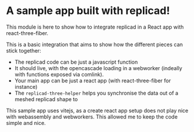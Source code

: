 # A sample app built with replicad!

This module is here to show how to integrate replicad in a React app with
react-three-fiber.

This is a basic integration that aims to show how the different pieces can
stick together:

- The replicad code can be just a javascript function
- It should live, with the opencascade loading in a webworker (indeally with
  functions exposed via comlink).
- Your main app can be just a react app (with react-three-fiber for instance)
- The `replicad-three-helper` helps you synchronise the data out of a meshed
  replicad shape to

This sample app uses vitejs, as a create react app setup does not play nice with
webassembly and webworkers. This allowed me to keep the code simple and nice.
